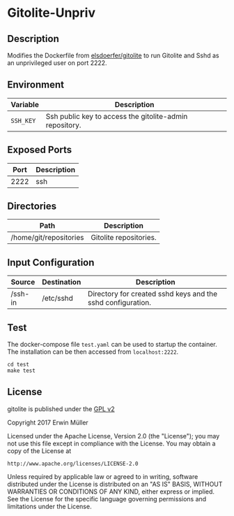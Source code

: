 # Gitolite-Unpriv

## Description

Modifies the Dockerfile from [elsdoerfer/gitolite](https://hub.docker.com/r/elsdoerfer/gitolite/)
to run Gitolite and Sshd as an unprivileged user on port 2222.

## Environment

| Variable | Description |
| ---- | ----- |
| `SSH_KEY`  | Ssh public key to access the gitolite-admin repository. |

## Exposed Ports

| Port | Description |
| ---- | ----- |
| 2222  | ssh |

## Directories

| Path | Description |
| --------- | ----- |
| /home/git/repositories  | Gitolite repositories. |

## Input Configuration

| Source | Destination | Description |
| -------- | --------- | ------------- |
| /ssh-in  | /etc/sshd | Directory for created sshd keys and the sshd configuration. |

## Test

The docker-compose file `test.yaml` can be used to startup the container.
The installation can be then accessed
from `localhost:2222`.

```
cd test
make test
```

## License

gitolite is published under the [GPL v2](http://gitolite.com/gitolite/index.html#license)

Copyright 2017 Erwin Müller

Licensed under the Apache License, Version 2.0 (the "License");
you may not use this file except in compliance with the License.
You may obtain a copy of the License at

    http://www.apache.org/licenses/LICENSE-2.0

Unless required by applicable law or agreed to in writing, software
distributed under the License is distributed on an "AS IS" BASIS,
WITHOUT WARRANTIES OR CONDITIONS OF ANY KIND, either express or implied.
See the License for the specific language governing permissions and
limitations under the License.
